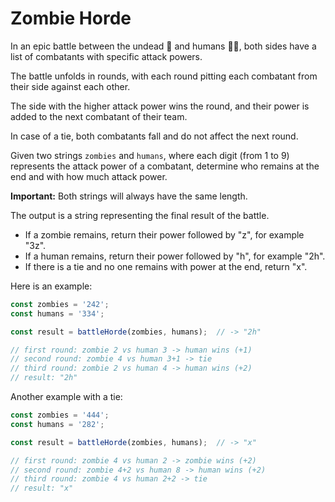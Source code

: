# Zombie Horde

In an epic battle between the undead 🧟 and humans 👮‍♂️, both sides have a list of combatants with specific attack powers.

The battle unfolds in rounds, with each round pitting each combatant from their side against each other.

The side with the higher attack power wins the round, and their power is added to the next combatant of their team.

In case of a tie, both combatants fall and do not affect the next round.

Given two strings `zombies` and `humans`, where each digit (from 1 to 9) represents the attack power of a combatant, determine who remains at the end and with how much attack power.

**Important:** Both strings will always have the same length.

The output is a string representing the final result of the battle.

- If a zombie remains, return their power followed by "z", for example "3z".
- If a human remains, return their power followed by "h", for example "2h".
- If there is a tie and no one remains with power at the end, return "x".

Here is an example:

```javascript
const zombies = '242';
const humans = '334';

const result = battleHorde(zombies, humans);  // -> "2h"

// first round: zombie 2 vs human 3 -> human wins (+1)
// second round: zombie 4 vs human 3+1 -> tie
// third round: zombie 2 vs human 4 -> human wins (+2)
// result: "2h"
```

Another example with a tie:

```javascript
const zombies = '444';
const humans = '282';

const result = battleHorde(zombies, humans);  // -> "x"

// first round: zombie 4 vs human 2 -> zombie wins (+2)
// second round: zombie 4+2 vs human 8 -> human wins (+2)
// third round: zombie 4 vs human 2+2 -> tie
// result: "x"
```